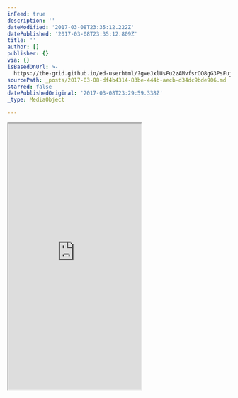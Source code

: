 ```yaml
---
inFeed: true
description: ''
dateModified: '2017-03-08T23:35:12.222Z'
datePublished: '2017-03-08T23:35:12.809Z'
title: ''
author: []
publisher: {}
via: {}
isBasedOnUrl: >-
  https://the-grid.github.io/ed-userhtml/?g=eJxlUsFu2zAMvfsrOO8gG3PsFujQwU4yoMCKnXbYCuww7KDKdKxWtjyJTuoW-fdRTtqtKXKI_Pgk8j2-Za23oOtVvBsbaxeP5w_n20-X6uyicxeTidfRtTYG7EjQTbCU0DpsVnFLNPiyKFrsnf4z4khetfn8RK5sVzTWdb5485jtje4RQnVZyHUeLQtuv46W_w2xkPU2Bk-TwVXc2J4Wjey0mUrdt-g0VTPm9SOW4DtpTKWssa58Ly_DryJ8oIU0etOXCntCV9XaD0ZO5a2x6r6K1zctAko_AVkYPb5WxaJ2u92JlMXtqE2NrojXP0NhVgBHMCiBFs3gYbIjdPL-oNDPTTJopKcMZF9DM_b5s2KvnB4IaBpYZpi5uJNbeUDj9VY6OHGvSvi6Im37pM6AUniKAsvDCupcOZSEXwx2LDmhNAM7BGqoPkWCVbpvskNRilcbE1kkwqhfpW-5dtIxVOVI9jsGt0VJbkSGWtSblpj-8fxypvipV_-q1ofai39iviHZJ0Z9a3cB8N4cLuyryOfeKR4zEYdQCVgFRbwrGRTkg7NkecXwGcRz7ASUh49wTuEDiNc7O9joC-xusZ43mN95EXpxAq2suV04smn15ImdU63sN8jwi8fP_rpgIbXa5zP7R2BXoBtInE-P__BuBYL7DgYJxSs0dMOaMYc0ur6KyE3wdLpbbtHjDuZsXfO0SVqdMHLda9Ic60dMjqt9yzkGnW_DHtg-1UKCLGTPNs9ZUW5OywbpGBV_Nd3ITYgGh-bX2e8MBhk4zMz5xIxvtma9fOYJOEV0hWwnJj4LnLSK9mlSWzWGxzIQB-NFWi2PO1hHfwH83nmG
sourcePath: _posts/2017-03-08-df4b4314-83be-444b-aecb-d34dc9bde906.md
starred: false
datePublishedOriginal: '2017-03-08T23:29:59.338Z'
_type: MediaObject

---
```

<iframe src="https://the-grid.github.io/ed-userhtml/?g=eJxlUstu2zAQvOsrtupBEipLcRI3gWS7QIAWPeXQBughCAKaXFtMKFElKTuK43_vUnbzhA-mZ2a9u7MTTIVcgxSzcNMtR0ysQ7CuVzgLl7pxoyWrpeoL2VRopCsHzMpHLMDWTKmSa6VN8Zmd-U_p8MGNmJKrpuDYODSlkLZVrC8WSvP7MpxfVQjIbA9OQ2cRpgwqg8tZWDnXFnm-2WwyGkTrjOs6X2pTjxadVAJNHs7_eAI8CAdwmrM5VKhaC73uoGb3OPB2aJLCklmXAmsELLsmm-a06zyYWm5k68D1La3pZ87v2Jrt0XC-ZgYexw_j9fkZPzqtzWmvypjKuZO6iUUKLoFt4FUWZiAybpA5_K6wppVjl6SgWy_17DaIaEtzyWqMiqjCxsi_HXbO8ipKg8iP-pPZirh3HT3LOqd_oXc7KpzpkKAK5apyJJ-MzwaJ7Rv-wmrruWf_oqGCkU-E2kpvPGCt2hfsysBm1nAaM468_baIYOY3olsxv0HWGu00nRi-wUGR5xEU-x_-ncAXiN7ebG-jzbFeoBgumN3ZyPfSjdJMUDv_JNNEbx05xyvWrJDgZ4__-2u8ha6SNhvUv726BLmE2Njk8A2fZhBR31ahw-gN6ruhIMyg60xTBs70sH1_W2rR4AaGbP2gaeOkfKfIZCOdpFg_Ynw47UfNIehUDTsg-3gFMdIiO7J5yAo3Q1pW6A5RsRf9FVv5aFBoro9uUmiZ15AyoxcpLrWgfelNE1CK3AWSnRjb1GuSMtglsdC883-WQrQ3PkrK6eEGL0kfYgJ061mY5y1bkZvH2UrrlUJihDyc259vz-Z3NmfCLvq9iC4Yzj_87TwAiF-paPaNbITeZK_Bpye4vkmytrNVvKUKgD1xy8QtV5JmLyDkbNR2i9Hk5Ghyfnpyen48GY-_TiZhOhRgwxZU4Ee7VbhGRbW2AB9i4nfkxPNs_wAopp23" height="600" style=""></iframe>